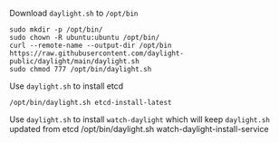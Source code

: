 Download `daylight.sh` to `/opt/bin`
```
sudo mkdir -p /opt/bin/
sudo chown -R ubuntu:ubuntu /opt/bin/
curl --remote-name --output-dir /opt/bin https://raw.githubusercontent.com/daylight-public/daylight/main/daylight.sh
sudo chmod 777 /opt/bin/daylight.sh
```

Use `daylight.sh` to install etcd
```
/opt/bin/daylight.sh etcd-install-latest
```

Use `daylight.sh` to install `watch-daylight` which will keep `daylight.sh` updated from etcd
/opt/bin/daylight.sh watch-daylight-install-service